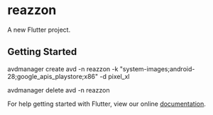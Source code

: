 # reazzon

A new Flutter project.

## Getting Started

avdmanager create avd -n reazzon -k "system-images;android-28;google_apis_playstore;x86" -d pixel_xl

avdmanager delete avd -n reazzon

For help getting started with Flutter, view our online
[documentation](https://flutter.io/).
